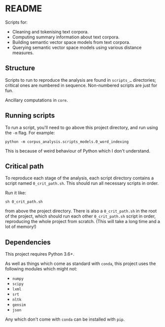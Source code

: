 # README #

Scripts for:
- Cleaning and tokenising text corpora.
- Computing summary information about text corpora.
- Building semantic vector space models from text corpora.
- Querying semantic vector space models using various distance measures.


## Structure

Scripts to run to reproduce the analysis are found in `scripts_…` directories; critical ones are numbered in sequence. 
Non-numbered scripts are just for fun.

Ancillary computations in `core`.


## Running scripts

To run a script, you'll need to go above this project directory, and run using the `-m` flag.  For example:
```commandline
python -m corpus_analysis.scripts_models.0_word_indexing
```
This is because of weird behaviour of Python which I don't understand.


## Critical path

To reproduce each stage of the analysis, each script directory contains a script named `0_crit_path.sh`.  This should 
run all necessary scripts in order.

Run it like:

```commandline
sh 0_crit_path.sh
``` 

from above the project directory.  There is also a `0_crit_path.sh` in the root of the project, which should run each 
other `0_crit_path.sh` script in order, reproducing the whole project from scratch.  (This will take a long time and a 
lot of memory!)


## Dependencies

This project requires Python 3.6+.

As well as things which come as standard with `conda`, this project uses the following modules which might not:

- `numpy`
- `scipy`
- `lxml`
- `srt`
- `nltk`
- `gensim`
- `json`

Any which don't come with `conda` can be installed with `pip`.